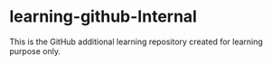 # learning-github-Internal
This is the GitHub additional learning repository created for learning purpose only.
